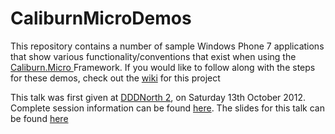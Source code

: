 CaliburnMicroDemos
==================

This repository contains a number of sample Windows Phone 7 applications that show various functionality/conventions that exist when using the [Caliburn.Micro ](http://caliburnmicro.codeplex.com/) Framework.  If you would like to follow along with the steps for these demos, check out the [wiki](https://github.com/gep13/CaliburnMicroDemos/wiki) for this project

This talk was first given at [DDDNorth 2](http://developerdeveloperdeveloper.com/north2/), on Saturday 13th October 2012.  Complete session information can be found [here](http://developerdeveloperdeveloper.com/north2/ViewSession.aspx?SessionID=975).  The slides for this talk can be found [here](http://www.slideshare.net/gep13/getting-started-with-caliburnmicro-and-windows-phone-7)